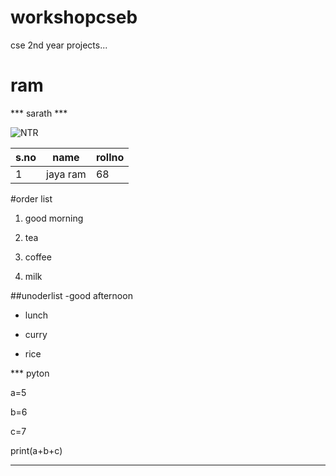 # workshopcseb
cse 2nd year  projects...

# ram

*** sarath ***

![NTR](https://www.tollywood.net/wp-content/uploads/2021/09/Jr-NTR-character-to-exhibit-passive-aggression-NTR30.jpg)

|s.no|name|rollno|
|----|----|------|
|1|jaya ram|68|

#order list
1. good morning
 1. tea
 
 2. coffee
 
 3. milk

##unoderlist 
-good afternoon
* lunch

* curry

* rice

*** pyton

   a=5

   b=6

   c=7

   print(a+b+c)
 ***
